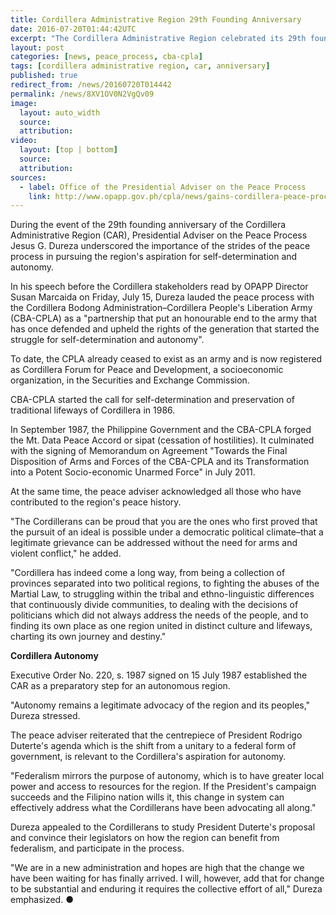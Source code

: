 ```yaml
---
title: Cordillera Administrative Region 29th Founding Anniversary
date: 2016-07-20T01:44:42UTC
excerpt: "The Cordillera Administrative Region celebrated its 29th founding anniversary on 15 July held in Baguio Convention Center with the theme 'CAR at 29: Working Together for an Autonomous and Empowered Cordillera.'"
layout: post
categories: [news, peace_process, cba-cpla]
tags: [cordillera administrative region, car, anniversary]
published: true
redirect_from: /news/20160720T014442
permalink: /news/8XV1OV0N2VgQv09
image:
  layout: auto_width
  source: 
  attribution: 
video:
  layout: [top | bottom]
  source: 
  attribution: 
sources:
  - label: Office of the Presidential Adviser on the Peace Process
    link: http://www.opapp.gov.ph/cpla/news/gains-cordillera-peace-process-key-region%E2%80%99s-bid-autonomy
---
```


During the event of the 29th founding anniversary of the Cordillera Administrative Region (CAR), Presidential Adviser on the Peace Process Jesus G. Dureza
underscored the importance of the strides of the peace process in pursuing the region's aspiration for self-determination and autonomy.

In his speech before the Cordillera stakeholders read by OPAPP Director Susan Marcaida on Friday, July 15, Dureza lauded the peace process with the Cordillera Bodong
Administration–Cordillera People's Liberation Army (CBA-CPLA) as a "partnership that put an honourable end to the army that has once defended and upheld the rights of the
generation that started the struggle for self-determination and autonomy".

To date, the CPLA already ceased to exist as an army and is now registered as Cordillera Forum for Peace and Development, a socioeconomic organization, in the Securities
and Exchange Commission.

CBA-CPLA started the call for self-determination and preservation of traditional lifeways of Cordillera in 1986.

In September 1987, the Philippine Government and the CBA-CPLA forged the Mt. Data Peace Accord or sipat (cessation of hostilities). It culminated with the signing of
Memorandum on Agreement "Towards the Final Disposition of Arms and Forces of the CBA-CPLA and its Transformation into a Potent Socio-economic Unarmed Force" in July
2011.

At the same time, the peace adviser acknowledged all those who have contributed to the region's peace history.

"The Cordillerans can be proud that you are the ones who first proved that the pursuit of an ideal is possible under a democratic political climate–that a legitimate grievance
can be addressed without the need for arms and violent conflict," he added.

"Cordillera has indeed come a long way, from being a collection of provinces separated into two political regions, to fighting the abuses of the Martial Law, to struggling within
the tribal and ethno-linguistic differences that continuously divide communities, to dealing with the decisions of politicians which did not always address the needs of the
people, and to finding its own place as one region united in distinct culture and lifeways, charting its own journey and destiny."

__Cordillera Autonomy__

Executive Order No. 220, s. 1987 signed on 15 July 1987 established the CAR as a preparatory step for an autonomous region.

"Autonomy remains a legitimate advocacy of the region and its peoples," Dureza stressed.

The peace adviser reiterated that the centrepiece of President Rodrigo Duterte's agenda which is the shift from a unitary to a federal form of government, is relevant to the
Cordillera's aspiration for autonomy.

"Federalism mirrors the purpose of autonomy, which is to have greater local power and access to resources for the region. If the President's campaign succeeds and the
Filipino nation wills it, this change in system can effectively address what the Cordillerans have been advocating all along."

Dureza appealed to the Cordillerans to study President Duterte's proposal and convince their legislators on how the region can benefit from federalism, and participate in the
process.

"We are in a new administration and hopes are high that the change we have been waiting for has finally arrived. I will, however, add that for change to be substantial and
enduring it requires the collective effort of all," Dureza emphasized.
&#x25cf;



